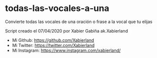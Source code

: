 # todas-las-vocales-a-una

Convierte todas las vocales de una oración o frase a la vocal que tu elijas

Script creado el 07/04/2020 por Xabier Gabiña ak.Xabierland

- Mi Github: https://github.com/Xabierland
- Mi Twitter: https://twitter.com/Xabierland
- Mi Instagram: https://www.instagram.com/xabierland/
